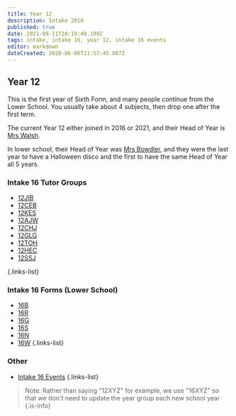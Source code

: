 ```yaml
---
title: Year 12
description: Intake 2016
published: true
date: 2021-09-11T20:19:49.199Z
tags: intake, intake 16, year 12, intake 16 events
editor: markdown
dateCreated: 2020-06-06T11:57:45.087Z
---
```


## Year 12
This is the first year of Sixth Form, and many people continue from the Lower School. You usually take about 4 subjects, then drop one after the first term.

The current Year 12 either joined in 2016 or 2021, and their Head of Year is [Mrs Walsh](/teachers/mrs-walsh).

In lower school, their Head of Year was [Mrs Bowdler](/teachers/mrs-bowdler), and they were the last year to have a Halloween disco and the first to have the same Head of Year all 5 years.

### Intake 16 Tutor Groups
- [12JIB](/students/intake16/jib)
- [12CEB](/students/intake16/ceb)
- [12KES](/students/intake16/kes)
- [12AJW](/students/intake16/ajw)
- [12CHJ](/students/intake16/chj)
- [12GLG](/students/intake16/glg)
- [12TOH](/students/intake16/toh)
- [12HEC](/students/intake16/hec)
- [12SSJ](/students/intake16/ssj)

{.links-list}

### Intake 16 Forms (Lower School)
- [16B](/students/intake16/b)
- [16R](/students/intake16/r)
- [16G](/students/intake16/g)
- [16S](/students/intake16/s)
- [16N](/students/intake16/n)
- [16W](/students/intake16/w)
{.links-list}

### Other
- [Intake 16 Events](/students/intake16/events)
{.links-list}

> Note:  Rather than saying "12XYZ" for example, we use "16XYZ" so that we don't need to update the year group each new school year
{.is-info}